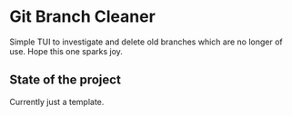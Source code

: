 # Git Branch Cleaner

Simple TUI to investigate and delete old branches which are no longer of use. Hope this one sparks joy.

## State of the project

Currently just a template.
